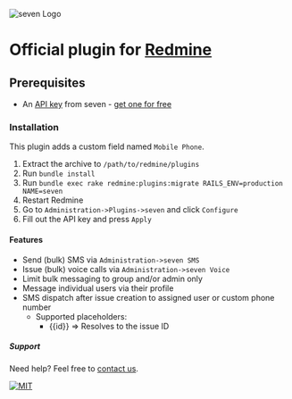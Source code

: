 ![](https://www.seven.io/wp-content/uploads/Logo.svg "seven Logo")

# Official plugin for [Redmine](https://www.redmine.org/)

## Prerequisites

- An [API key](https://help.seven.io/en/api-key-access) from seven - [get one for free](https://app.seven.io/signup)

### Installation

This plugin adds a custom field named `Mobile Phone`.

1. Extract the archive to `/path/to/redmine/plugins`
2. Run `bundle install`
3. Run `bundle exec rake redmine:plugins:migrate RAILS_ENV=production NAME=seven`
4. Restart Redmine
5. Go to `Administration->Plugins->seven` and click `Configure`
6. Fill out the API key and press `Apply`

#### Features

- Send (bulk) SMS via `Administration->seven SMS`
- Issue (bulk) voice calls via `Administration->seven Voice`
- Limit bulk messaging to group and/or admin only
- Message individual users via their profile
- SMS dispatch after issue creation to assigned user or custom phone number
    - Supported placeholders:
        - {{id}} => Resolves to the issue ID

##### Support

Need help? Feel free to [contact us](https://www.seven.io/en/company/contact/).

[![MIT](https://img.shields.io/badge/License-MIT-teal.svg)](LICENSE)
